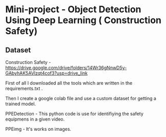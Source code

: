 # Mini-project  - Object Detection Using Deep Learning ( Construction Safety)


##  Dataset 
Construction Safety - https://drive.google.com/drive/folders/14Wr36gNnwD5y-GAbyhAK5AVlzqt4cof3?usp=drive_link

First of all I downloaded all the tools which are written in the requirements.txt .

Then I create a google colab file and use a custom dataset for getting a trained model.

PPEDetection - This python code is use for identifiying the safety equipmens in a given video.

PPEimg - It's works on images.


